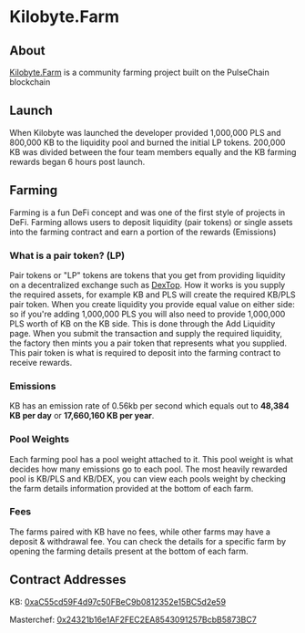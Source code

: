 # Kilobyte.Farm

## About
<a href="https://kilobyte.farm">Kilobyte.Farm</a> is a community farming project built on the PulseChain blockchain

## Launch
When Kilobyte was launched the developer provided 1,000,000 PLS and 800,000 KB to the liquidity pool and burned the initial LP tokens. 200,000 KB was divided between the four team members equally and the KB farming rewards began 6 hours post launch.

## Farming
Farming is a fun DeFi concept and was one of the first style of projects in DeFi. Farming allows users to deposit liquidity (pair tokens) or single assets into the farming contract and earn a portion of the rewards (Emissions)

### What is a pair token? (LP)
Pair tokens or "LP" tokens are tokens that you get from providing liquidity on a decentralized exchange such as <a href="https://dex.dextop.pro/">DexTop</a>. How it works is you supply the required assets, for example KB and PLS will create the required KB/PLS pair token. When you create liquidity you provide equal value on either side: so if you're adding 1,000,000 PLS you will also need to provide 1,000,000 PLS worth of KB on the KB side. This is done through the Add Liquidity page. When you submit the transaction and supply the required liquidity, the factory then mints you a pair token that represents what you supplied. This pair token is what is required to deposit into the farming contract to receive rewards.

### Emissions
KB has an emission rate of 0.56kb per second which equals out to <b>48,384 KB per day</b> or <b>17,660,160 KB per year</b>.

### Pool Weights
Each farming pool has a pool weight attached to it. This pool weight is what decides how many emissions go to each pool. The most heavily rewarded pool is KB/PLS and KB/DEX, you can view each pools weight by checking the farm details information provided at the bottom of each farm.

### Fees
The farms paired with KB have no fees, while other farms may have a deposit & withdrawal fee. You can check the details for a specific farm by opening the farming details present at the bottom of each farm.

## Contract Addresses
KB: <a href="https://scan.mypinata.cloud/ipfs/bafybeidn64pd2u525lmoipjl4nh3ooa2imd7huionjsdepdsphl5slfowy/#/token/0xaC55cd59F4d97c50FBeC9b0812352e15BC5d2e59">0xaC55cd59F4d97c50FBeC9b0812352e15BC5d2e59</a>

Masterchef: <a href="https://scan.mypinata.cloud/ipfs/bafybeidn64pd2u525lmoipjl4nh3ooa2imd7huionjsdepdsphl5slfowy/#/address/0x24321b16e1AF2FEC2EA8543091257BcbB5873BC7">0x24321b16e1AF2FEC2EA8543091257BcbB5873BC7</a>
